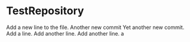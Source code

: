 # TestRepository
Add a new line to the file.
Another new commit
Yet another new commit.
Add a line.
Add another line.
Add another line.
a
